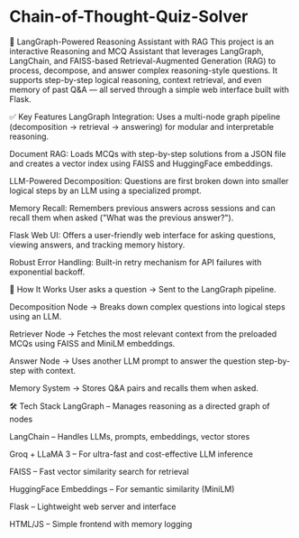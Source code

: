 # Chain-of-Thought-Quiz-Solver

🧠 LangGraph-Powered Reasoning Assistant with RAG
This project is an interactive Reasoning and MCQ Assistant that leverages LangGraph, LangChain, and FAISS-based Retrieval-Augmented Generation (RAG) to process, decompose, and answer complex reasoning-style questions. It supports step-by-step logical reasoning, context retrieval, and even memory of past Q&A — all served through a simple web interface built with Flask.

✅ Key Features
LangGraph Integration: Uses a multi-node graph pipeline (decomposition → retrieval → answering) for modular and interpretable reasoning.

Document RAG: Loads MCQs with step-by-step solutions from a JSON file and creates a vector index using FAISS and HuggingFace embeddings.

LLM-Powered Decomposition: Questions are first broken down into smaller logical steps by an LLM using a specialized prompt.

Memory Recall: Remembers previous answers across sessions and can recall them when asked ("What was the previous answer?").

Flask Web UI: Offers a user-friendly web interface for asking questions, viewing answers, and tracking memory history.

Robust Error Handling: Built-in retry mechanism for API failures with exponential backoff.

🧩 How It Works
User asks a question → Sent to the LangGraph pipeline.

Decomposition Node → Breaks down complex questions into logical steps using an LLM.

Retriever Node → Fetches the most relevant context from the preloaded MCQs using FAISS and MiniLM embeddings.

Answer Node → Uses another LLM prompt to answer the question step-by-step with context.

Memory System → Stores Q&A pairs and recalls them when asked.

🛠️ Tech Stack
LangGraph – Manages reasoning as a directed graph of nodes

LangChain – Handles LLMs, prompts, embeddings, vector stores

Groq + LLaMA 3 – For ultra-fast and cost-effective LLM inference

FAISS – Fast vector similarity search for retrieval

HuggingFace Embeddings – For semantic similarity (MiniLM)

Flask – Lightweight web server and interface

HTML/JS – Simple frontend with memory logging
